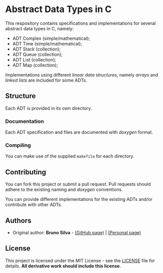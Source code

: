 # Abstract Data Types in C

This respository contains specifications and implementations for several abstract data types in C, namely:

- ADT Complex (simple/mathematical);
- ADT Time (simple/mathematical);
- ADT Stack (collection);
- ADT Queue (collection);
- ADT List (collection);
- ADT Map (collection);

Implementations using different *linear data structures*, namely *arrays* and *linked lists* are included for some ADTs.

## Structure

Each ADT is provided in its own directory.

### Documentation

Each ADT specification and files are documented with *doxygen* format.

### Compiling

You can make use of the supplied `makefile` for each directory.

## Contributing

You can fork this project or submit a pull request. Pull requests should adhere to the existing naming and *doxygen* conventions.

You can provide different implementations for the existing ADTs and/or contribute with other ADTs.

## Authors

* Original author: **Bruno Silva** - [(GitHub page)](https://github.com/brunomnsilva) | [(Personal page)](https://www.brunomnsilva.com/)

## License

This project is licensed under the MIT License - see the [LICENSE](LICENSE.txt) file for details. **All derivative work should include this license**.

